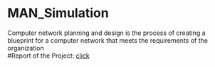 # MAN_Simulation
Computer network planning and design is the process of creating a blueprint for a computer network that meets the requirements of the organization <br/>
#Report of the Project:
[click](https://github.com/IEmreOzkayaI/MAN_Simulation/files/11450472/Report.docx)
